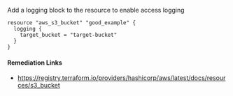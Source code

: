 
Add a logging block to the resource to enable access logging

```hcl
resource "aws_s3_bucket" "good_example" {
  logging {
    target_bucket = "target-bucket"
  }
}
```

#### Remediation Links
 - https://registry.terraform.io/providers/hashicorp/aws/latest/docs/resources/s3_bucket
        